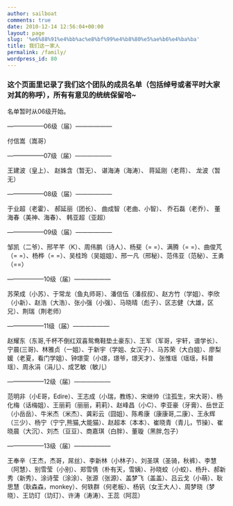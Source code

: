 ```yaml
---
author: sailboat
comments: true
date: 2010-12-14 12:56:04+00:00
layout: page
slug: '%e6%88%91%e4%bb%ac%e8%bf%99%e4%b8%80%e5%ae%b6%e4%ba%ba'
title: 我们这一家人
permalink: /family/
wordpress_id: 80
---
```


### 这个页面里记录了我们这个团队的成员名单（包括绰号或者平时大家对其的称呼），所有有意见的统统保留哈~


名单暂时从06级开始。

——————06级（届）——————

付信嵩（嵩哥）

——————07级（届）——————

王建波（皇上）、 赵姝含（暂无）、 谌海涛（海涛）、 蒋延刚（老蒋）、 龙波（暂无）

——————08级（届）——————

于业超（老霍）、 郝延丽（团长）、 曲成智（老曲、小智）、 乔石磊（老乔）、 董海春（美神、海春）、 韩亚超（亚超）

——————09级（届）——————

邹凯（二爷）、邢芊芊（K）、周伟鹏（诗人）、杨斐（= =）、满腾（= =）、曲俊芃（= =）、杨桦（= =）、吴桂玲（吴姐姐）、邢一凡（邢秘）、范伟亚（范秘）、王勇（==）

——————10级（届）——————

苏荣成（小苏）、于常龙（鱼丸师哥）、潘信伍（潘叔叔）、赵方竹（学姐）、李欣（小新）、赵浩（大浩）、张小强（小强）、马晓晴（彪子）、区志健（大雄，区兄）、荆瑞（荆老师）

——————11级（届）——————

赵耀东（东哥,千杯不倒红双喜鸳鸯鞋垫土豪东）、王军（军哥，宇轩，谱学长）、宁晨(三哥)、林雅贞（一姐）、于新宇（学姐、女汉子）、马苏荣（大白姐）、廖梨媛（老夏，看门学姐）、钟璟雯（小璟，璟爷，璟天才）、张惟瑶（瑶瑶，科普瑶）、周永涓（涓儿）、成艺敏（敏儿）

——————12级（届）——————

范明非（小E哥，Edire）、王志成（小瑞，教练）、宋继帅（注孤生，宋大哥）、杨化梅（话梅姐）、王丽莉（丽丽，莉莉）、赵峰昌（小C）、李亚豪（牙膏）、岳世正（小岳岳）、牛米杰（米杰）、龚彩云（囧姐）、陈希康（康康哥,二康）、王永辉（三少）、杨宁（宁宁,熊猫,大能猫）、赵超本（本本）、崔晓青（青儿，节操）、崔晓晨（大沉）、刘杰（豆豆）、商嘉琪（白胖）、董璇（黑胖,包子）

——————13级（届）——————

王奉辛（王杰，杰哥，屌丝）、李新林（小林子）、刘圣琪（圣骑，秋裤）、李慧（阿慧）、别雪莹（小别）、郑雪倩（朴有天，雪姨）、孙晓蛟（小蛟）、杨升、郝新秀（新秀）、涂诗莹（涂涂）、张源（张源）、盖梦飞（盖盖）、吕云戈（小萌）、耿思慧（耿森森，monkey）、何轶群（何老板）、杨钒（女王大人）、周梦晓（梦晓）、王玏玎（玏玎）、许涛（涛涛）、王蕊（阿蕊）
